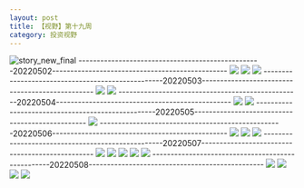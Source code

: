 ```yaml
---
layout: post
title: 【视野】第十九周
category: 投资视野
---
```

![story_new_final](http://rbwl8nwm4.hd-bkt.clouddn.com/img/story_new_final_0322.png)
--------------------------------------------------20220502------------------------------------------------
![](http://rc5p5sl4z.hd-bkt.clouddn.com/img/factors-220502-1.png)
![](http://rc5p5sl4z.hd-bkt.clouddn.com/img/factors-220502-2.png)
![](http://rc5p5sl4z.hd-bkt.clouddn.com/img/factors-220502-3.png)
--------------------------------------------------20220503------------------------------------------------
![](http://rc5p5sl4z.hd-bkt.clouddn.com/img/factors-220503-1.png)
![](http://rc5p5sl4z.hd-bkt.clouddn.com/img/factors-220503-2.png)
--------------------------------------------------20220504------------------------------------------------
![](http://rc5p5sl4z.hd-bkt.clouddn.com/img/factors-220504-1.png)
![](http://rc5p5sl4z.hd-bkt.clouddn.com/img/factors-220504-2.png)
--------------------------------------------------20220505------------------------------------------------
![](http://rc5p5sl4z.hd-bkt.clouddn.com/img/factors-220505-1.png)
--------------------------------------------------20220506------------------------------------------------
![](http://rc5p5sl4z.hd-bkt.clouddn.com/img/factors-220506-1.png)
![](http://rc5p5sl4z.hd-bkt.clouddn.com/img/factors-220506-2.png)
![](http://rc5p5sl4z.hd-bkt.clouddn.com/img/factors-220506-3.png)
--------------------------------------------------20220507------------------------------------------------
![](http://rc5p5sl4z.hd-bkt.clouddn.com/img/factors-220507-1.png)
![](http://rc5p5sl4z.hd-bkt.clouddn.com/img/factors-220507-2.png)
![](http://rc5p5sl4z.hd-bkt.clouddn.com/img/factors-220507-3.png)
![](http://rc5p5sl4z.hd-bkt.clouddn.com/img/factors-220507-4.png)
![](http://rc5p5sl4z.hd-bkt.clouddn.com/img/factors-220507-5.png)
--------------------------------------------------20220508------------------------------------------------
![](http://rc5p5sl4z.hd-bkt.clouddn.com/img/factors-220508-1.jpg)
![](http://rc5p5sl4z.hd-bkt.clouddn.com/img/factors-220508-2.jpg)
![](http://rc5p5sl4z.hd-bkt.clouddn.com/img/factors-220508-3.jpg)
![](http://rc5p5sl4z.hd-bkt.clouddn.com/img/factors-220508-4.jpg)
  




